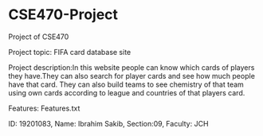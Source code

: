 # CSE470-Project
Project of CSE470

Project topic: FIFA card database site

Project description:In this website people can know which cards of players they have.They can also search for player cards and see how much people have that card. They can also build teams to see chemistry of that team using own cards according to league and countries of that players card.

Features: Features.txt

ID: 19201083,
Name: Ibrahim Sakib,
Section:09,
Faculty: JCH
